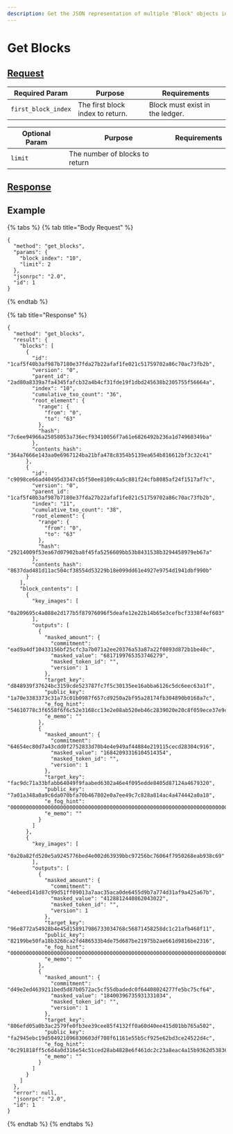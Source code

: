 ```yaml
---
description: Get the JSON representation of multiple "Block" objects in the ledger.
---
```


# Get Blocks

## [Request](https://github.com/mobilecoinofficial/full-service/blob/main/full-service/src/json\_rpc/v2/api/request.rs#L40)

| Required Param      | Purpose                          | Requirements                    |
| ------------------- | -------------------------------- | ------------------------------- |
| `first_block_index` | The first block index to return. | Block must exist in the ledger. |

| Optional Param | Purpose                        | Requirements |
| -------------- | ------------------------------ | ------------ |
| `limit`        | The number of blocks to return |              |

## [Response](https://github.com/mobilecoinofficial/full-service/blob/main/full-service/src/json\_rpc/v2/api/response.rs#L41)

## Example

{% tabs %}
{% tab title="Body Request" %}
```
{
  "method": "get_blocks",
  "params": {
    "block_index": "10",
    "limit": 2
  },
  "jsonrpc": "2.0",
  "id": 1
}
```
{% endtab %}

{% tab title="Response" %}
```
{
  "method": "get_blocks",
  "result": {
    "blocks": [
      {
        "id": "1caf5f40b3af987b7180e37fda27b22afaf1fe021c51759702a86c70ac73fb2b",
        "version": "0",
        "parent_id": "2ad80a8339a7fa4345fafcb32a4b4cf31fde19f1dbd245638b2305755f56664a",
        "index": "10",
        "cumulative_txo_count": "36",
        "root_element": {
          "range": {
            "from": "0",
            "to": "63"
          },
          "hash": "7c6ee94966a25058053a736ecf93410056f7a61e6826492b236a1d74960349ba"
        },
        "contents_hash": "364a7666e143aa0e6967124ba21bfa478c8354b5139ea654b816612bf3c32c41"
      },
      {
        "id": "c9098ce66ad40495d3347cb5f50ee8109c4a5c881f24cfb8085af24f1517af7c",
        "version": "0",
        "parent_id": "1caf5f40b3af987b7180e37fda27b22afaf1fe021c51759702a86c70ac73fb2b",
        "index": "11",
        "cumulative_txo_count": "38",
        "root_element": {
          "range": {
            "from": "0",
            "to": "63"
          },
          "hash": "29214009f53ea67d07902ba8f45fa5256609bb53b8431538b3294458979eb67a"
        },
        "contents_hash": "8637dad481d11ac504cf38554d53229b18e099dd61e4927e9754d1941dbf990b"
      }
    ],
    "block_contents": [
      {
        "key_images": [
          "0a209695c4a088e2d177b5f87976096f5deafe12e22b14b65e3cefbcf3338f4ef603"
        ],
        "outputs": [
          {
            "masked_amount": {
              "commitment": "ead9a4df10433156bf25cfc3a7b071a2ee20376a53a87a22f0893d872b1be40c",
              "masked_value": "6817199765353746279",
              "masked_token_id": "",
              "version": 1
            },
            "target_key": "d848939f37624bc3159cde523787fc7f5c30135ee16abba6126c5dc6eec63a1f",
            "public_key": "1a70e3383373c31a73c01b0987f657cd9250a2bf95a28174fb304890b0168a7c",
            "e_fog_hint": "54610778c3f6558f6f6c52e3168cc13e2e08ab520eb46c2839020e20c8f059ece37e9cfa28c4328aa0351920849d5c2d565172270e9c20e339582b53bc2a6d7c1373d536ec1a9258110f689145870cadd6ae0100",
            "e_memo": ""
          },
          {
            "masked_amount": {
              "commitment": "64654ec80d7a43cdd0f2752833d70b4e4e949af44884e219115cecd28304c916",
              "masked_value": "16842093316104514354",
              "masked_token_id": "",
              "version": 1
            },
            "target_key": "fac9dc71a33bfabb64049f9faabed6302a46e4f095edde8405d87124a4679320",
            "public_key": "7a01a348a0a9c6da070bfa70b467802e0a7ee49c7c828a814ac4a474442a0a18",
            "e_fog_hint": "000000000000000000000000000000000000000000000000000000000000000000000000000000000000000000000000000000000000000000000000000000000000000000000000000000000000000000000000",
            "e_memo": ""
          }
        ]
      },
      {
        "key_images": [
          "0a20a82fd520e5a9245776bed4e002d63939bbc97256bc76064f7950268eab938c69"
        ],
        "outputs": [
          {
            "masked_amount": {
              "commitment": "4ebeed141d87c99d51ff09013a7aac35aca0de6455d9b7a774d31af9a425a67b",
              "masked_value": "4128812440862043022",
              "masked_token_id": "",
              "version": 1
            },
            "target_key": "96e8772a54928b4e45d158917986733034768c56871458258dc1c21afb468f11",
            "public_key": "82199be50fa18b3268ca2fd486533b4de75d687be21975b2ae661d9816be2316",
            "e_fog_hint": "000000000000000000000000000000000000000000000000000000000000000000000000000000000000000000000000000000000000000000000000000000000000000000000000000000000000000000000000",
            "e_memo": ""
          },
          {
            "masked_amount": {
              "commitment": "d49e2ed4639211bed5d87b0572ac5cf55dbadedc0f64408024277fe5bc75cf64",
              "masked_value": "18400396735931331034",
              "masked_token_id": "",
              "version": 1
            },
            "target_key": "806efd05a0b3ac2579fe0fb3ee39cee85f4132ff0a60d40ee415d01bb765a502",
            "public_key": "fa2945ebc19d504921096830603df708f61161e55b5cf925e62bd3ce24522d4c",
            "e_fog_hint": "0c291818ff5c6d4a0d316e54c51ced28ab4828e6f461dc2c23a8eac4a15b9362d5383656c1384da40245cd51eb74244bec61cfb4ee4b53bc4da99a4987b618d970784f9009a516fc539e26a966c8768ebab80100",
            "e_memo": ""
          }
        ]
      }
    ]
  },
  "error": null,
  "jsonrpc": "2.0",
  "id": 1
}
```
{% endtab %}
{% endtabs %}

